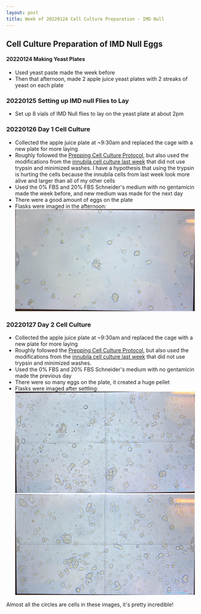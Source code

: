 ```yaml
---
layout: post
title: Week of 20220124 Cell Culture Preparation - IMD Null
---
```


## Cell Culture Preparation of IMD Null Eggs

#### 20220124 Making Yeast Plates
- Used yeast paste made the week before
- Then that afternoon, made 2 apple juice yeast plates with 2 streaks of yeast on each plate

### 20220125 Setting up IMD null Flies to Lay

- Set up 8 vials of IMD Null flies to lay on the yeast plate at about 2pm

### 20220126 Day 1 Cell Culture
- Collected the apple juice plate at ~9:30am and replaced the cage with a new plate for more laying
- Roughly followed the [Prepping Cell Culture Protocol](https://meschedl.github.io/Unckless-Lab-Notebook-Maggie/2021/10/26/cell-culture-protocol.html), but also used the modifications from the [innubila cell culture last week](https://meschedl.github.io/Unckless-Lab-Notebook-Maggie/2022/01/10/innubila-laying-plate-test.html) that did not use trypsin and minimized washes. I have a hypothesis that using the trypsin is hurting the cells because the innubila cells from last week look more alive and larger than all of my other cells
- Used the 0% FBS and 20% FBS Schneider's medium with no gentamicin made the week before, and new medium was made for the next day
- There were a good amount of eggs on the plate
- Flasks were imaged in the afternoon:
![](https://raw.githubusercontent.com/meschedl/Unckless-Lab-Notebook-Maggie/master/images/20220126-imdnull-cell-culture.jpeg)

### 20220127 Day 2 Cell Culture
- Collected the apple juice plate at ~9:30am and replaced the cage with a new plate for more laying
- Roughly followed the [Prepping Cell Culture Protocol](https://meschedl.github.io/Unckless-Lab-Notebook-Maggie/2021/10/26/cell-culture-protocol.html), but also used the modifications from the [innubila cell culture last week](https://meschedl.github.io/Unckless-Lab-Notebook-Maggie/2022/01/10/innubila-laying-plate-test.html) that did not use trypsin and minimized washes.
- Used the 0% FBS and 20% FBS Schneider's medium with no gentamicin made the previous day
- There were so many eggs on the plate, it created a huge pellet
- Flasks were imaged after settling:
![](https://raw.githubusercontent.com/meschedl/Unckless-Lab-Notebook-Maggie/master/images/20220127-imd-null-cc-1.md.jpeg)
![](https://raw.githubusercontent.com/meschedl/Unckless-Lab-Notebook-Maggie/master/images/20220127-imd-null-cc-2.md.jpeg)

Almost all the circles are cells in these images, it's pretty incredible!
